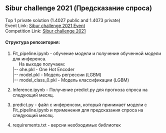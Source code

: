 ## Sibur challenge 2021 (Предсказание спроса)

Top 1 private solution (1.4027 public and 1.4073 private) <br/>
Event Link: [Sibur challenge 2021 Event](https://sibur.digital/events) <br/>
Competition Link: [Sibur challenge 2021](https://sibur.ai-community.com/competitions/5) <br/>

#### Структура репозитория:

1) Fit_pipeline.ipynb - обучение модели и получение обученной модели для инференса. <br/>
&nbsp;&nbsp;&nbsp;&nbsp; На выходе получаем: <br/>
|-- ohe.pkl - One Hot Encoder <br/>
|-- model.pkl - Модель регрессии (LGBM) <br/>
|-- model_class_0.pkl - Модель классификации (LGBM) <br/>

2) Inference.ipynb - Получение predict.py для прогноза спроса на следующий месяц. <br/>
3) predict.py - файл с инференсом, который принимает модели с Fit_pipeline.ipynb и применения для предсказания спроса на следующий месяц. <br/>
4) requirements.txt - версии необходимых библиотек <br/>
